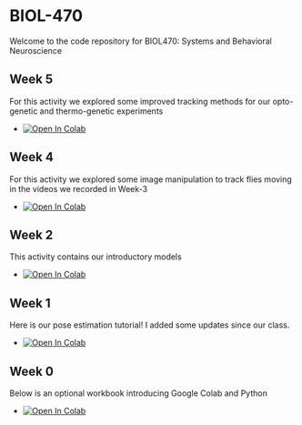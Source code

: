 # BIOL-470
Welcome to the code repository for BIOL470: Systems and Behavioral Neuroscience

## Week 5
For this activity we explored some improved tracking methods for our opto-genetic and thermo-genetic experiments
*  [![Open In Colab](https://colab.research.google.com/assets/colab-badge.svg)](https://github.com/mattsmiths/biol470/blob/main/week5/simpleDrosophilaTracking.ipynb)

## Week 4
For this activity we explored some image manipulation to track flies moving in the videos we recorded in Week-3
*  [![Open In Colab](https://colab.research.google.com/assets/colab-badge.svg)](https://github.com/mattsmiths/biol470/blob/main/week4/drosophilaTracking.ipynb)

## Week 2
This activity contains our introductory models 
*  [![Open In Colab](https://colab.research.google.com/assets/colab-badge.svg)](https://github.com/mattsmiths/biol470/blob/main/week2/BIOL470_modeled_neurons.ipynb)

## Week 1
Here is our pose estimation tutorial! I added some updates since our class.
*  [![Open In Colab](https://colab.research.google.com/assets/colab-badge.svg)](https://github.com/mattsmiths/biol470/blob/main/week1/pose_estimation_example.ipynb)

## Week 0
Below is an optional workbook introducing Google Colab and Python
*  [![Open In Colab](https://colab.research.google.com/assets/colab-badge.svg)](https://github.com/mattsmiths/biol470/blob/main/BIOL470_Optional_Python_Intro.ipynb)
